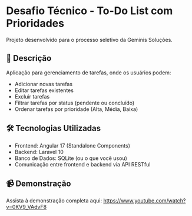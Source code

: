 # Desafio Técnico - To-Do List com Prioridades

Projeto desenvolvido para o processo seletivo da Geminis Soluções.

## 🎯 Descrição
Aplicação para gerenciamento de tarefas, onde os usuários podem:
- Adicionar novas tarefas
- Editar tarefas existentes
- Excluir tarefas
- Filtrar tarefas por status (pendente ou concluído)
- Ordenar tarefas por prioridade (Alta, Média, Baixa)

## 🛠️ Tecnologias Utilizadas
- Frontend: Angular 17 (Standalone Components)
- Backend: Laravel 10
- Banco de Dados: SQLite (ou o que você usou)
- Comunicação entre frontend e backend via API RESTful

## 📹 Demonstração
Assista à demonstração completa aqui: https://www.youtube.com/watch?v=0KV9_VAdvF8

